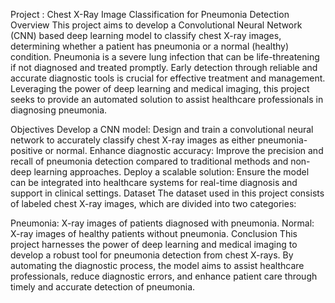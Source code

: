 Project : Chest X-Ray Image Classification for Pneumonia Detection
Overview
This project aims to develop a Convolutional Neural Network (CNN) based deep learning model to classify chest X-ray images, determining whether a patient has pneumonia or a normal (healthy) condition. Pneumonia is a severe lung infection that can be life-threatening if not diagnosed and treated promptly. Early detection through reliable and accurate diagnostic tools is crucial for effective treatment and management. Leveraging the power of deep learning and medical imaging, this project seeks to provide an automated solution to assist healthcare professionals in diagnosing pneumonia.

Objectives
Develop a CNN model: Design and train a convolutional neural network to accurately classify chest X-ray images as either pneumonia-positive or normal.
Enhance diagnostic accuracy: Improve the precision and recall of pneumonia detection compared to traditional methods and non-deep learning approaches.
Deploy a scalable solution: Ensure the model can be integrated into healthcare systems for real-time diagnosis and support in clinical settings.
Dataset
The dataset used in this project consists of labeled chest X-ray images, which are divided into two categories:

Pneumonia: X-ray images of patients diagnosed with pneumonia.
Normal: X-ray images of healthy patients without pneumonia.
Conclusion
This project harnesses the power of deep learning and medical imaging to develop a robust tool for pneumonia detection from chest X-rays. By automating the diagnostic process, the model aims to assist healthcare professionals, reduce diagnostic errors, and enhance patient care through timely and accurate detection of pneumonia.

